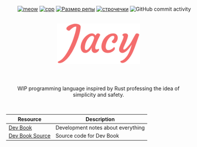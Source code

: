 <p align="right">
    <a href="https://c.tenor.com/jFn8sS1Et-0AAAAM/cat.gif"><img alt="meow" src="https://img.shields.io/github/search/jacylang/Jacy/meow?color=%23f25858&style=flat-square"></a>
    <a href="https://c.tenor.com/jFn8sS1Et-0AAAAM/cat.gif"><img alt="cpp" src="https://img.shields.io/badge/c%2B%2B-%3E%3D17-blue.svg?style=flat-square&logo=c%2B%2B&color=f25858"></a>
    <a href="https://c.tenor.com/jFn8sS1Et-0AAAAM/cat.gif"><img alt="Размер репы" src="https://img.shields.io/github/repo-size/jacylang/Jacy?color=%23f25858&style=flat-square"></a>
    <a href="https://c.tenor.com/jFn8sS1Et-0AAAAM/cat.gif"><img alt="строчечки" src="https://img.shields.io/tokei/lines/github/jacylang/jacy?color=f25858&style=flat-square"></a>
    <img alt="GitHub commit activity" src="https://img.shields.io/github/commit-activity/y/jacylang/jacy?color=f25858&style=flat-square">
</p>

<br>

<div align="center">
    <img src="img/JacyLarge.png" height="110">
</div>

<br>

<div align="center">
    <h1 align="center"></h1>
    <p align="center">
    WIP programming language inspired by Rust professing the idea of simplicity and safety.
    </p>
</div>

<br>

| Resource | Description |
| --- | --- |
| [Dev Book](https://jacylang.github.io/Jacy-Dev-Book/) | Development notes about everything |
| [Dev Book Source](https://github.com/jacylang/Jacy-Dev-Book) | Source code for Dev Book |
